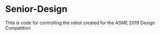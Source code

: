 # Senior-Design

THis is code for controlling the robot created for the ASME 2019 Design Competition
